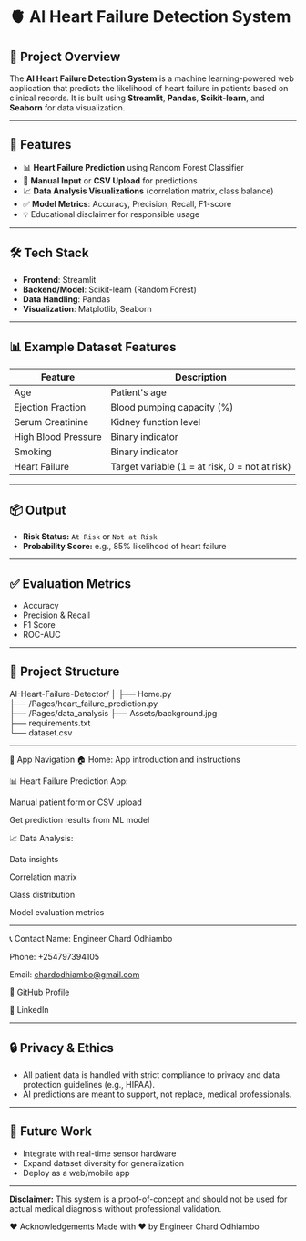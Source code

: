 # 🫀 AI Heart Failure Detection System

## 📌 Project Overview

The **AI Heart Failure Detection System** is a machine learning-powered web application that predicts the likelihood of heart failure in patients based on clinical records. It is built using **Streamlit**, **Pandas**, **Scikit-learn**, and **Seaborn** for data visualization.

---

## 🎯 Features

- 📊 **Heart Failure Prediction** using Random Forest Classifier  
- 🧾 **Manual Input** or **CSV Upload** for predictions  
- 📈 **Data Analysis Visualizations** (correlation matrix, class balance)  
- ✅ **Model Metrics**: Accuracy, Precision, Recall, F1-score  
- 💡 Educational disclaimer for responsible usage

---

## 🛠️ Tech Stack

- **Frontend**: Streamlit
- **Backend/Model**: Scikit-learn (Random Forest)
- **Data Handling**: Pandas
- **Visualization**: Matplotlib, Seaborn

---

## 📊 Example Dataset Features

| Feature              | Description                            |
|----------------------|----------------------------------------|
| Age                 | Patient's age                          |
| Ejection Fraction   | Blood pumping capacity (%)             |
| Serum Creatinine    | Kidney function level                  |
| High Blood Pressure | Binary indicator                       |
| Smoking             | Binary indicator                       |
| Heart Failure        | Target variable (1 = at risk, 0 = not at risk)  |

---

## 📦 Output

- **Risk Status:** `At Risk` or `Not at Risk`
- **Probability Score:** e.g., 85% likelihood of heart failure

---

## ✅ Evaluation Metrics

- Accuracy
- Precision & Recall
- F1 Score
- ROC-AUC

---

## 📁 Project Structure

AI-Heart-Failure-Detector/
│
├── Home.py                   
├── /Pages/heart_failure_prediction.py  
├── /Pages/data_analysis
├── Assets/background.jpg  
├── requirements.txt         
└── dataset.csv             

---

📍 App Navigation
🏠 Home: App introduction and instructions

📊 Heart Failure Prediction App:

Manual patient form or CSV upload

Get prediction results from ML model

📈 Data Analysis:

Data insights

Correlation matrix

Class distribution

Model evaluation metrics

---

📞 Contact
Name: Engineer Chard Odhiambo

Phone: +254797394105

Email: chardodhiambo@gmail.com

🔗 GitHub Profile

🔗 LinkedIn

---

## 🔒 Privacy & Ethics

- All patient data is handled with strict compliance to privacy and data protection guidelines (e.g., HIPAA).
- AI predictions are meant to support, not replace, medical professionals.

---

## 🚀 Future Work

- Integrate with real-time sensor hardware
- Expand dataset diversity for generalization
- Deploy as a web/mobile app

---

**Disclaimer:** This system is a proof-of-concept and should not be used for actual medical diagnosis without professional validation.

❤️ Acknowledgements
Made with ❤️ by Engineer Chard Odhiambo

